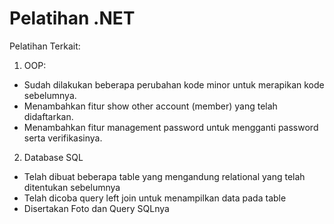 # Pelatihan .NET
Pelatihan Terkait:
1. OOP:
- Sudah dilakukan beberapa perubahan kode minor untuk merapikan kode sebelumnya.
- Menambahkan fitur show other account (member) yang telah didaftarkan.
- Menambahkan fitur management password untuk mengganti password serta verifikasinya.
2. Database SQL
- Telah dibuat beberapa table yang mengandung relational yang telah ditentukan sebelumnya
- Telah dicoba query left join untuk menampilkan data pada table
- Disertakan Foto dan Query SQLnya

